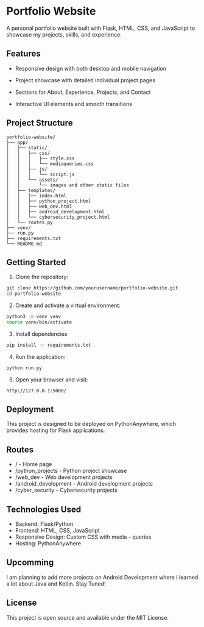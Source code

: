 # Portfolio Website

A personal portfolio website built with Flask, HTML, CSS, and JavaScript to showcase my projects, skills, and experience.

## Features

- Responsive design with both desktop and mobile navigation

- Project showcase with detailed individual project pages

- Sections for About, Experience, Projects, and Contact

- Interactive UI elements and smooth transitions

## Project Structure

```text
portfolio-website/
├── app/
│   ├── static/
│   │   ├── css/
│   │   │   ├── style.css
│   │   │   └── mediaqueries.css
│   │   ├── js/
│   │   │   └── script.js
│   │   └── assets/
│   │       └── images and other static files
│   ├── templates/
│   │   ├── index.html
│   │   ├── python_project.html
│   │   ├── web_dev.html
│   │   ├── android_development.html
│   │   └── cybersecurity_project.html
│   └── routes.py
├── venv/
├── run.py
├── requirements.txt
└── README.md
```

## Getting Started

1. Clone the repository:

```bash
git clone https://github.com/yourusername/portfolio-website.git
cd portfolio-website
```

2. Create and activate a virtual environment:

```bash
python3 -m venv venv
source venv/bin/activate
```

3. Install dependencies

```bash
pip install -r requirements.txt
```

4. Run the application:

```bash
python run.py
```

5. Open your browser and visit:

```text
http://127.0.0.1:5000/
```

## Deployment

This project is designed to be deployed on PythonAnywhere, which provides hosting for Flask applications.

## Routes

- / - Home page
- /python_projects - Python project showcase
- /web_dev - Web development projects
- /android_development - Android development projects
- /cyber_security - Cybersecurity projects

## Technologies Used

- Backend: Flask/Python
- Frontend: HTML, CSS, JavaScript
- Responsive Design: Custom CSS with media - queries
- Hosting: PythonAnywhere

## Upcomming

I am planning to add more projects on Android Development where I learned a lot about Java and Kotlin. Stay Tuned!

## License

This project is open source and available under the MIT License.
